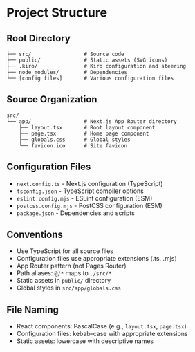 # Project Structure

## Root Directory
```
├── src/                 # Source code
├── public/              # Static assets (SVG icons)
├── .kiro/               # Kiro configuration and steering
├── node_modules/        # Dependencies
└── [config files]       # Various configuration files
```

## Source Organization
```
src/
└── app/                 # Next.js App Router directory
    ├── layout.tsx       # Root layout component
    ├── page.tsx         # Home page component
    ├── globals.css      # Global styles
    └── favicon.ico      # Site favicon
```

## Configuration Files
- `next.config.ts` - Next.js configuration (TypeScript)
- `tsconfig.json` - TypeScript compiler options
- `eslint.config.mjs` - ESLint configuration (ESM)
- `postcss.config.mjs` - PostCSS configuration (ESM)
- `package.json` - Dependencies and scripts

## Conventions
- Use TypeScript for all source files
- Configuration files use appropriate extensions (.ts, .mjs)
- App Router pattern (not Pages Router)
- Path aliases: `@/*` maps to `./src/*`
- Static assets in `public/` directory
- Global styles in `src/app/globals.css`

## File Naming
- React components: PascalCase (e.g., `layout.tsx`, `page.tsx`)
- Configuration files: kebab-case with appropriate extensions
- Static assets: lowercase with descriptive names